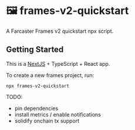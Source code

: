 # 🖼️ frames-v2-quickstart

A Farcaster Frames v2 quickstart npx script.

## Getting Started

This is a [NextJS](https://nextjs.org/) + TypeScript + React app.

To create a new frames project, run:
```{bash}
npx frames-v2-quickstart
```

TODO:
* pin dependencies 
* install metrics / enable notifications
* solidify onchain tx support